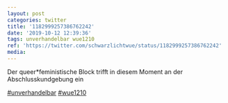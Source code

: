```yaml
---
layout: post
categories: twitter
title: '1182999257386762242'
date: '2019-10-12 12:39:36'
tags: unverhandelbar wue1210
ref: 'https://twitter.com/schwarzlichtwue/status/1182999257386762242'
media:
---
```

Der queer\*feministische Block trifft in diesem Moment an der Abschlusskundgebung ein

[#unverhandelbar](/t/unverhandelbar) [#wue1210](/t/wue1210) 